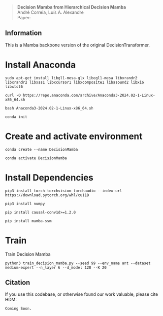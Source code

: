 > **Decision Mamba from Hierarchical Decision Mamba**\
> André Correia, Luís A. Alexandre\
> Paper: 

## Information

This is a Mamba backbone version of the original DecisionTransformer.

# Install Anaconda
```
sudo apt-get install libgl1-mesa-glx libegl1-mesa libxrandr2 libxrandr2 libxss1 libxcursor1 libxcomposite1 libasound2 libxi6 libxtst6

curl -O https://repo.anaconda.com/archive/Anaconda3-2024.02-1-Linux-x86_64.sh

bash Anaconda3-2024.02-1-Linux-x86_64.sh

conda init
```

# Create and activate environment
```
conda create --name DecisionMamba

conda activate DecisionMamba
```

# Install Dependencies
```
pip3 install torch torchvision torchaudio --index-url https://download.pytorch.org/whl/cu118

pip3 install numpy

pip install causal-conv1d>=1.2.0

pip install mamba-ssm
```

# Train

Train Decision Mamba

```
python3 train_decision_mamba.py --seed 99 --env_name ant --dataset medium-expert --n_layer 6 --d_model 128 --K 20
```

## Citation

If you use this codebase, or otherwise found our work valuable, please cite HDM:
```
Coming Soon.
```
